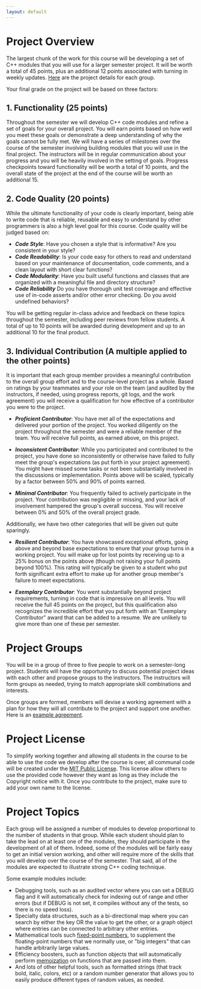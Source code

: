 ```yaml
---
layout: default
---
```


# Project Overview

The largest chunk of the work for this course will be developing a set of C++ modules that you will use for a larger semester project.  It will be worth a total of 45 points, plus an additional 12 points associated with turning in weekly updates.  [Here](project-details.html) are the project details for each group.

Your final grade on the project will be based on three factors:

## 1. Functionality (25 points)

Throughout the semester we will develop C++ code modules and refine a set of goals for your overall project.  You will earn points based on how well you meet these goals or demonstrate a deep understanding of why the goals cannot be fully met.  We will have a series of milestones over the course of the semester involving building modules that you will use in the final project. The instructors will be in regular communication about your progress and you will be heavily involved in the setting of goals.  Progress checkpoints toward functionality will be worth a total of 10 points, and the overall state of the project at the end of the course will be worth an additional 15.

## 2. Code Quality (20 points)

While the ultimate functionality of your code is clearly important, being able to write code that is reliable, reusable and easy to understand by other programmers is also a high level goal for this course.  Code quality will be judged based on:
+ **_Code Style_**: Have you chosen a style that is informative?  Are you consistent in your style?
+ **_Code Readability_**: Is your code easy for others to read and understand based on your maintenance of documentation, code comments, and a clean layout with short clear functions?
+ **_Code Modularity_**: Have you built useful functions and classes that are organized with a meaningful file and directory structure? 
+ **_Code Reliability_** Do you have thorough unit test coverage and effective use of in-code asserts and/or other error checking. Do you avoid undefined behaviors?

You will be getting regular in-class advice and feedback on these topics throughout the semester, including peer reviews from fellow students.  A total of up to 10 points will be awarded during development and up to an additional 10 for the final product.


## 3. Individual Contribution (A multiple applied to the other points)

It is important that each group member provides a meaningful contribution to the overall group effort and to the course-level project as a whole.  Based on ratings by your teammates and your role on the team (and audited by the instructors, if needed, using progress reports, git logs, and the work agreement) you will receive a qualification for how effective of a contributor you were to the project.

+ **_Proficient Contributor_**: You have met all of the expectations and delivered your portion of the project.  You worked diligently on the project throughout the semester and were a reliable member of the team.  You will receive full points, as earned above, on this project.

+ **_Inconsistent Contributor_**: While you participated and contributed to the project, you have done so inconsistently or otherwise have failed to fully meet the group's expectations (as put forth in your project agreement). You might have missed some tasks or not been substantially involved in the discussions or implementation.  Points above will be scaled, typically by a factor between 50% and 90% of points earned.

+ **_Minimal Contributor_**: You frequently failed to actively participate in the project. Your contribution was negligible or missing, and your lack of involvement hampered the group's overall success.  You will receive between 0% and 50% of the overall project grade.

Additionally, we have two other categories that will be given out quite sparingly.

+ **_Resilient Contributor_**: You have showcased exceptional efforts, going above and beyond base expectations to enure that your group turns in a working project. You will make up for lost points by receiving up to a 25% bonus on the points above (though not raising your full points beyond 100%).  This rating will typically be given to a student who put forth significant extra effort to make up for another group member's failure to meet expectations.

+ **_Exemplary Contributor_**: You went substantially beyond project requirements, turning in code that is impressive on all levels.  You will receive the full 45 points on the project, but this qualification also recognizes the incredible effort that you put forth with an "Exemplary Contributor" award that can be added to a resume.  We are unlikely to give more than one of these per semester.


# Project Groups

You will be in a group of three to five people to work on a semester-long project.  Students will have the opportunity to discuss potential project ideas with each other and propose groups to the instructors.  The instructors will form groups as needed, trying to match appropriate skill combinations and interests.

Once groups are formed, members will devise a working agreement with a plan for how they will all contribute to the project and support one another.  Here is an [example agreement](example_agreement.html).


# Project License

To simplify working together and allowing all students in the course to be able to use the code we develop after the course is over, all communal code will be created under the [MIT Public License](https://en.wikipedia.org/wiki/MIT_License).  This license allow others to use the provided code however they want as long as they include the Copyright notice with it.  Once you contribute to the project, make sure to add your own name to the license.

# Project Topics

Each group will be assigned a number of modules to develop proportional to the number of students in that group. While each student should plan to take the lead on at least one of the modules, they should participate in the development of all of them.  Indeed, some of the modules will be fairly easy to get an initial version working, and other will require more of the skills that you will develop over the course of the semester. That said, all of the modules are expected to illustrate strong C++ coding technique.

Some example modules include:
* Debugging tools, such as an audited vector where you can set a DEBUG flag and it will automatically check for indexing out of range and other errors (but if DEBUG is not set, it compiles without any of the tests, so there is no speed loss).
* Specialty data structures, such as a bi-directional map where you can search by either the key OR the value to get the other, or a graph object where entries can be connected to arbitrary other entries.
* Mathematical tools such [fixed-point numbers](https://en.wikipedia.org/wiki/Fixed-point_arithmetic), to supplement the floating-point numbers that we normally use, or "big integers" that can handle arbitrarily large values.
* Efficiency boosters, such as function objects that will automatically perform [memoization](https://en.wikipedia.org/wiki/Memoization) on functions that are passed into them.
* And lots of other helpful tools, such as formatted strings (that track bold, italic, colors, etc) or a random number generator that allows you to easily produce different types of random values, as needed.
